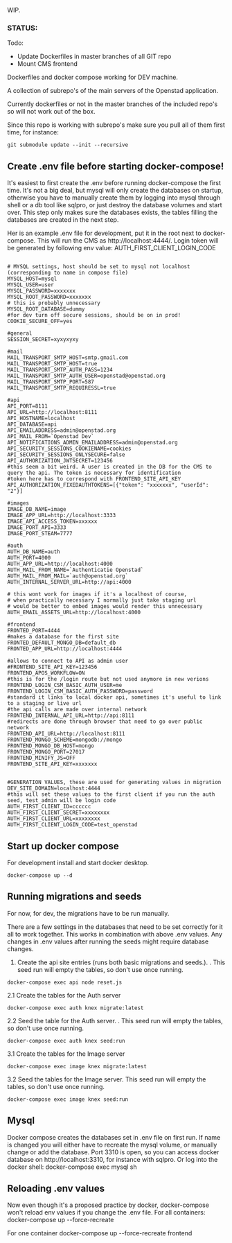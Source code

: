WIP.

### STATUS:
Todo:
- Update Dockerfiles in master branches of all GIT repo
- Mount CMS frontend

Dockerfiles and docker compose working for DEV machine.

A collection of subrepo's of the main servers of the Openstad application.

Currently dockerfiles or not in the master branches of the included repo's so will not work out of the box.

Since this repo is working with subrepo's make sure you pull all of them first time, for instance:

```
git submodule update --init --recursive
```

## Create .env file before starting docker-compose!
It's easiest to first create the .env before running docker-compose the first time. It's not a big deal, but mysql will only create the databases on startup, otherwise you have to manually create them by logging into mysql through shell or a db tool like sqlpro, or just destroy the database volumes and start over. This step only makes sure the databases exists, the tables filling the databases are created in the next step.

Her is an example .env file for development, put it in the root next to docker-compose. This will run the CMS as http://localhost:4444/. Login token will be generated by following env value: AUTH_FIRST_CLIENT_LOGIN_CODE


```

# MYSQL settings, host should be set to mysql not localhost (corresponding to name in compose file)
MYSQL_HOST=mysql
MYSQL_USER=user
MYSQL_PASSWORD=xxxxxxx
MYSQL_ROOT_PASSWORD=xxxxxxx
# this is probably unnecessary
MYSQL_ROOT_DATABASE=dummy
#for dev turn off secure sessions, should be on in prod!
COOKIE_SECURE_OFF=yes

#general
SESSION_SECRET=xyxyxyxy

#mail
MAIL_TRANSPORT_SMTP_HOST=smtp.gmail.com
MAIL_TRANSPORT_SMTP_HOST=true
MAIL_TRANSPORT_SMTP_AUTH_PASS=1234
MAIL_TRANSPORT_SMTP_AUTH_USER=openstad@openstad.org
MAIL_TRANSPORT_SMTP_PORT=587
MAIL_TRANSPORT_SMTP_REQUIRESSL=true

#api
API_PORT=8111
API_URL=http://localhost:8111
API_HOSTNAME=localhost
API_DATABASE=api
API_EMAILADDRESS=admin@openstad.org
API_MAIL_FROM=`Openstad Dev`
API_NOTIFICATIONS_ADMIN_EMAILADDRESS=admin@openstad.org
API_SECURITY_SESSIONS_COOKIENAME=cookies
API_SECURITY_SESSIONS_ONLYSECURE=false
API_AUTHORIZATION_JWTSECRET=123456
#this seem a bit weird. A user is created in the DB for the CMS to query the api. The token is necessary for identification
#token here has to correspond with FRONTEND_SITE_API_KEY
API_AUTHORIZATION_FIXEDAUTHTOKENS=[{"token": "xxxxxxx", "userId": "2"}]

#images
IMAGE_DB_NAME=image
IMAGE_APP_URL=http://localhost:3333
IMAGE_API_ACCESS_TOKEN=xxxxxx
IMAGE_PORT_API=3333
IMAGE_PORT_STEAM=7777

#auth
AUTH_DB_NAME=auth
AUTH_PORT=4000
AUTH_APP_URL=http://localhost:4000
AUTH_MAIL_FROM_NAME=`Authenticatie Openstad`
AUTH_MAIL_FROM_MAIL=`auth@openstad.org`
AUTH_INTERNAL_SERVER_URL=http://api:4000

# this wont work for images if it's a localhost of course,
# when practically necessary I normally just take staging url
# would be better to embed images would render this unnecessary
AUTH_EMAIL_ASSETS_URL=http://localhost:4000

#frontend
FRONTED_PORT=4444
#makes a database for the first site
FRONTED_DEFAULT_MONGO_DB=default_db
FRONTED_APP_URL=http://localhost:4444

#allows to connect to API as admin user
#FRONTEND_SITE_API_KEY=123456
FRONTEND_APOS_WORKFLOW=ON
#this is for the /login route but not used anymore in new verions
FRONTEND_LOGIN_CSM_BASIC_AUTH_USER=me
FRONTEND_LOGIN_CSM_BASIC_AUTH_PASSWORD=password
#standard it links to local docker api, sometimes it's useful to link to a staging or live url
#the api calls are made over internal network
FRONTEND_INTERNAL_API_URL=http://api:8111
#redirects are done through browser that need to go over public network
FRONTEND_API_URL=http://localhost:8111
FRONTEND_MONGO_SCHEME=mongodb://mongo
FRONTEND_MONGO_DB_HOST=mongo
FRONTEND_MONGO_PORT=27017
FRONTEND_MINIFY_JS=OFF
FRONTEND_SITE_API_KEY=xxxxxxx


#GENERATION VALUES, these are used for generating values in migration
DEV_SITE_DOMAIN=localhost:4444
#this will set these values to the first client if you run the auth seed, test_admin will be login code
AUTH_FIRST_CLIENT_ID=cccccc
AUTH_FIRST_CLIENT_SECRET=xxxxxxxx
AUTH_FIRST_CLIENT_URL=xxxxxxxx
AUTH_FIRST_CLIENT_LOGIN_CODE=test_openstad
```


## Start up docker compose
For development install and start docker desktop.

```
docker-compose up --d
```


## Running migrations and seeds
For now, for dev, the migrations have to be run manually.

There are a few settings in the databases that need to be set correctly for it all
to work together. This works in combination with above .env values.
Any changes in .env values after running the seeds might require database changes.


1. Create the api site entries (runs both basic migrations and seeds.). . This seed run will empty the tables, so don't use once running.
```
docker-compose exec api node reset.js
```

2.1 Create the tables for the Auth server
```
docker-compose exec auth knex migrate:latest
```

2.2 Seed the table for the Auth server. . This seed run will empty the tables, so don't use once running.
```
docker-compose exec auth knex seed:run
```

3.1 Create the tables for the Image server
```
docker-compose exec image knex migrate:latest
```

3.2 Seed the tables for the Image server. This seed run will empty the tables, so don't use once running.
```
docker-compose exec image knex seed:run
```

## Mysql
Docker compose creates the databases set in .env file on first run.
If name is changed you will either have to recreate the mysql volume, or manually change or add the database.
Port 3310 is open, so you can access docker database on http://localhost:3310, for instance with sqlpro.
Or log into the docker shell: docker-compose exec mysql sh

## Reloading .env values
Now even though it's a proposed practice by docker, docker-compose won't reload env values if you change the .env file.
For all containers:
docker-compose up --force-recreate

For one container
docker-compose up --force-recreate frontend
